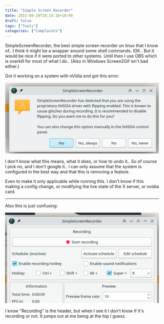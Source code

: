 ```yaml
---
title: "Simple Screen Recorder"
date: 2022-08-20T18:14:16+10:00
draft: false
tags: ["Tools"]
categories: ["Complaints"]
---
```


SimpleScreenRecorder, the best simple screen recorder on linux that I know of.. I think it might be a wrapper
around some shell commands. IDK.. But it would be nice if it were ported to other systems. Until then I use
OBS which is overkill for most of what I do.. (Also in Windows Screen2Gif isn't bad either.)

Got it working on a system with nVidia and got this error:

![img.png](img.png)

I don't know what this means, what it does, or how to undo it.. So of course I pick no, and I don't google
it.. I can only assume that the system is configured in the best way and that this is removing a feature.

Even to make it only applicable while running this. I don't know if this making a config change, or 
modifying the live state of the X server, or nvidia card.

---

Also this is just confusing:

![img_1.png](img_1.png)

I know "Recording" is the header, but when I see it I don't know if it's recording or not. It jumps out at
me being at the top I guess.
